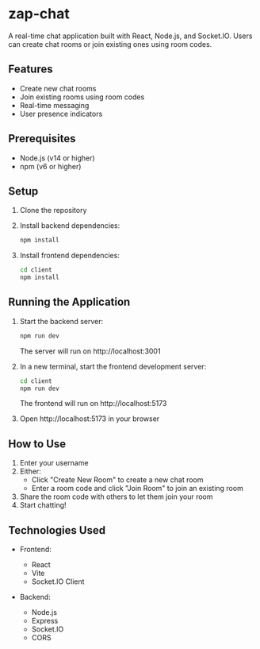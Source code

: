 # zap-chat

A real-time chat application built with React, Node.js, and Socket.IO. Users can create chat rooms or join existing ones using room codes.

## Features

- Create new chat rooms
- Join existing rooms using room codes
- Real-time messaging
- User presence indicators

## Prerequisites

- Node.js (v14 or higher)
- npm (v6 or higher)

## Setup

1. Clone the repository
2. Install backend dependencies:
   ```bash
   npm install
   ```

3. Install frontend dependencies:
   ```bash
   cd client
   npm install
   ```

## Running the Application

1. Start the backend server:
   ```bash
   npm run dev
   ```
   The server will run on http://localhost:3001

2. In a new terminal, start the frontend development server:
   ```bash
   cd client
   npm run dev
   ```
   The frontend will run on http://localhost:5173

3. Open http://localhost:5173 in your browser

## How to Use

1. Enter your username
2. Either:
   - Click "Create New Room" to create a new chat room
   - Enter a room code and click "Join Room" to join an existing room
3. Share the room code with others to let them join your room
4. Start chatting!

## Technologies Used

- Frontend:
  - React
  - Vite
  - Socket.IO Client

- Backend:
  - Node.js
  - Express
  - Socket.IO
  - CORS 